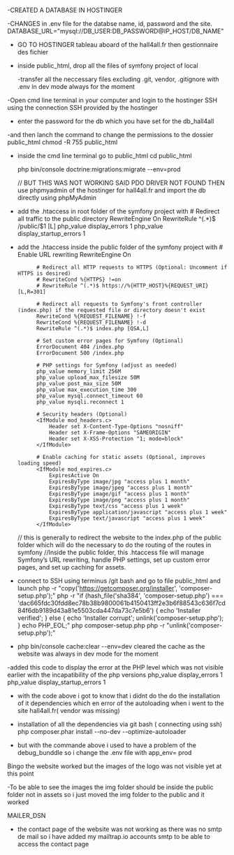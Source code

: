-CREATED A DATABASE IN HOSTINGER

-CHANGES in .env file for the databse name, id, password and the site.
DATABASE_URL="mysql://DB_USER:DB_PASSWORD@IP_HOST/DB_NAME"

- GO TO HOSTINGER tableau aboard of the hall4all.fr then gestionnaire des fichier

- inside public_html, drop all the files of symfony project of local

  -transfer all the neccessary files excluding .git, vendor, .gitignore with .env in dev mode always for the moment

-Open cmd line terminal in your computer and login to the hostinger SSH using the connection SSH provided by the hostinger

- enter the password for the db which you have set for the db_hall4all

-and then lanch the command to change the permissions to the dossier public_html
chmod -R 755 public_html

- inside the cmd line terminal go to public_html
  cd public_html

  php bin/console doctrine:migrations:migrate --env=prod

  // BUT THIS WAS NOT WORKING SAID PDO DRIVER NOT FOUND
  THEN use phpmyadmin of the hostinger for hall4all.fr and import the db directly using phpMyAdmin

- add the .htaccess in root folder of the symfony project with # Redirect all traffic to the public directory
  RewriteEngine On
  RewriteRule ^(.\*)$ /public/$1 [L]
  php_value display_errors 1
  php_value display_startup_errors 1

- add the .htaccess inside the public folder of the symfony project with # Enable URL rewriting
  RewriteEngine On

            # Redirect all HTTP requests to HTTPS (Optional: Uncomment if HTTPS is desired)
            # RewriteCond %{HTTPS} !=on
            # RewriteRule ^(.*)$ https://%{HTTP_HOST}%{REQUEST_URI} [L,R=301]

            # Redirect all requests to Symfony's front controller (index.php) if the requested file or directory doesn't exist
            RewriteCond %{REQUEST_FILENAME} !-f
            RewriteCond %{REQUEST_FILENAME} !-d
            RewriteRule ^(.*)$ index.php [QSA,L]

            # Set custom error pages for Symfony (Optional)
            ErrorDocument 404 /index.php
            ErrorDocument 500 /index.php

            # PHP settings for Symfony (adjust as needed)
            php_value memory_limit 256M
            php_value upload_max_filesize 50M
            php_value post_max_size 50M
            php_value max_execution_time 300
            php_value mysql.connect_timeout 60
            php_value mysqli.reconnect 1

            # Security headers (Optional)
            <IfModule mod_headers.c>
                Header set X-Content-Type-Options "nosniff"
                Header set X-Frame-Options "SAMEORIGIN"
                Header set X-XSS-Protection "1; mode=block"
            </IfModule>

            # Enable caching for static assets (Optional, improves loading speed)
            <IfModule mod_expires.c>
                ExpiresActive On
                ExpiresByType image/jpg "access plus 1 month"
                ExpiresByType image/jpeg "access plus 1 month"
                ExpiresByType image/gif "access plus 1 month"
                ExpiresByType image/png "access plus 1 month"
                ExpiresByType text/css "access plus 1 week"
                ExpiresByType application/javascript "access plus 1 week"
                ExpiresByType text/javascript "access plus 1 week"
            </IfModule>

  // this is generally to redirect the website to the index.php of the public folder which will do the necessary to do the routing of the routes in symfony
  //Inside the public folder, this .htaccess file will manage Symfony’s URL rewriting, handle PHP settings, set up custom error pages, and set up caching for assets.

- connect to SSH using terminus /git bash
  and go to file public_html and launch
  php -r "copy('https://getcomposer.org/installer', 'composer-setup.php');"
  php -r "if (hash_file('sha384', 'composer-setup.php') === 'dac665fdc30fdd8ec78b38b9800061b4150413ff2e3b6f88543c636f7cd84f6db9189d43a81e5503cda447da73c7e5b6') { echo 'Installer verified'; } else { echo 'Installer corrupt'; unlink('composer-setup.php'); } echo PHP_EOL;"
  php composer-setup.php
  php -r "unlink('composer-setup.php');"

- php bin/console cache:clear --env=dev
  cleared the cache as the website was always in dev mode for the moment

-added this code to display the error at the PHP level which was not visible earlier with the incapatibility of the php versions
php_value display_errors 1
php_value display_startup_errors 1

- with the code above i got to know that i didnt do the do the installation of it dependencies which en error of the autoloading when i went to the site hall4all.fr( vendor was missing)

- installation of all the dependencies via git bash ( connecting using ssh)
  php composer.phar install --no-dev --optimize-autoloader

- but with the commande above i used to have a problem of the debug_bunddle so i change the .env file with app_env= prod

Bingo the website worked but the images of the logo was not visible yet at this point

-To be able to see the images the img folder should be inside the public folder not in assets so i just moved the img folder to the public and it worked

MAILER_DSN

- the contact page of the website was not working as there was no smtp de mail
  so i have added my mailtrap.io accounts smtp to be able to access the contact page
